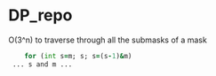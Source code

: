 # DP_repo
O(3^n) 
to traverse through all the submasks of a mask
```for (int m=0; m<(1<<n); ++m)
    for (int s=m; s; s=(s-1)&m)
 ... s and m ...
 ```